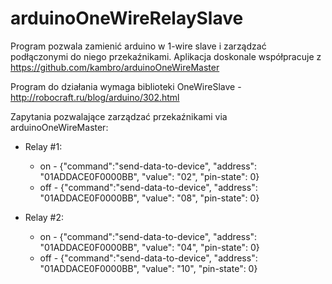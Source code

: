 arduinoOneWireRelaySlave
========================

Program pozwala zamienić arduino w 1-wire slave i zarządzać podłączonymi do niego przekaźnikami.
Aplikacja doskonale współpracuje z https://github.com/kambro/arduinoOneWireMaster

Program do działania wymaga biblioteki OneWireSlave - http://robocraft.ru/blog/arduino/302.html

Zapytania pozwalające zarządzać przekaźnikami via arduinoOneWireMaster:
 - Relay #1:
   * on - {"command":"send-data-to-device", "address": "01ADDACE0F0000BB", "value": "02", "pin-state": 0}
   * off - {"command":"send-data-to-device", "address": "01ADDACE0F0000BB", "value": "08", "pin-state": 0}

 - Relay #2:
   * on - {"command":"send-data-to-device", "address": "01ADDACE0F0000BB", "value": "04", "pin-state": 0}
   * off - {"command":"send-data-to-device", "address": "01ADDACE0F0000BB", "value": "10", "pin-state": 0}
